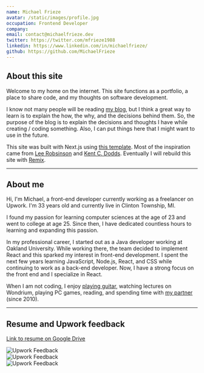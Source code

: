 ```yaml
---
name: Michael Frieze
avatar: /static/images/profile.jpg
occupation: Frontend Developer
company:
email: contact@michaelfrieze.dev
twitter: https://twitter.com/mfrieze1988
linkedin: https://www.linkedin.com/in/michaelfrieze/
github: https://github.com/MichaelFrieze
---
```


## About this site

Welcome to my home on the internet. This site functions as a portfolio, a place to share code, and my thoughts on software development.

I know not many people will be reading [my blog](https://www.michaelfrieze.dev/blog), but I think a great way to learn is to explain the how, the why, and the decisions behind them. So, the purpose of the blog is to explain the decisions and thoughts I have while creating / coding something. Also, I can put things here that I might want to use in the future.

This site was built with Next.js using [this template](https://github.com/timlrx/tailwind-nextjs-starter-blog). Most of the inspiration came from [Lee Robsinson](https://leerob.io/) and [Kent C. Dodds](https://kentcdodds.com/). Eventually I will rebuild this site with [Remix](https://remix.run/).

---

## About me

Hi, I'm Michael, a front-end developer currently working as a freelancer on Upwork. I'm 33 years old and currently live in Clinton Township, MI.

I found my passion for learning computer sciences at the age of 23 and went to college at age 25. Since then, I have dedicated countless hours to learning and expanding this passion.

​​In my professional career, I started out as a Java developer working at Oakland University. While working there, the team decided to implement React and this sparked my interest in front-end development. I spent the next few years learning JavaScript, Node.js, React, and CSS while continuing to work as a back-end developer. Now, I have a strong focus on the front end and I specialize in React.

​​When I am not coding, I enjoy [playing guitar](https://soundcloud.com/mikefrieze88/something-i-made-in-2016), watching lectures on Wondrium, playing PC games, reading, and spending time with [my partner](https://kaylafoister.weebly.com/) (since 2010).

---

## Resume and Upwork feedback

[Link to resume on Google Drive](https://drive.google.com/file/d/16DWD0RN7fsZ-Q2d0WnSnl0SM7Aopw3dq/view?usp=sharing)

![Upwork Feedback](/static/images/upwork-feedback-1.jpg)
<br />
![Upwork Feedback](/static/images/upwork-feedback-2.jpg)
<br />
![Upwork Feedback](/static/images/upwork-feedback-3.jpg)
